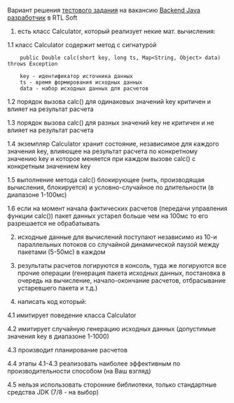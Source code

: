 Вариант решения [тестового задания](https://docs.google.com/document/d/1zWgAruwiN2UAfuKSpcjshSKcue_rvAa3ITTtgqg1GWY/edit?usp=sharing) на вакансию [Backend Java разработчик](https://spb.hh.ru/vacancy/17798598) в RTL Soft

1. есть класс Calculator, который реализует некие мат. вычисления:

  1.1 класс Calculator содержит метод  с сигнатурой 

		public Double calc(short key, long ts, Map<String, Object> data) throws Exception
		
		key - идентификатор источника данных
		ts - время формирования исходных данных
		data - набор исходных данных для расчетов

  1.2 порядок вызова calc() для одинаковых значений key критичен и влияет на результат расчета
  
  1.3 порядок вызова calc() для разных значений key не критичен и не влияет на результат расчета
  
  1.4 экземпляр Calculator хранит состояние, независимое для каждого значения key, влияющее на результат расчета по конкретному значению key и которое меняется при каждом вызове calc() c конкретным значением key

  1.5 выполнение метода calc() блокирующее (нить, производящая вычисления, блокируется) и условно-случайное по длительности (в диапазоне 1-100мс)
  
  1.6 если на момент начала фактических расчетов (передачи управления функции calc()) пакет данных устарел больше чем на 100мс то его разрешается не обрабатывать

2. исходные данные для вычислений поступают независимо из 10-и параллельных потоков со случайной динамической паузой между пакетами (5-50мс) в каждом

3. результаты расчетов логируются в консоль, туда же логируются все прочие операции (генерация пакета исходных данных, постановка в очередь на вычисление, начало-окончание расчетов, отбрасывание устаревшего пакета и т.д.)

4. написать код который:

  4.1 имитирует поведение класса Calculator
  
  4.2 имитирует случайную генерацию исходных данных (допустимые значения key в диапазоне 1-1000)
  
  4.3 производит планирование расчетов
  
  4.4 этапы 4.1-4.3 реализовать наиболее эффективным по производительности способом (на Ваш взгляд)
  
  4.5 нельзя использовать сторонние библиотеки, только стандартные средства JDK (7/8 - на выбор)
